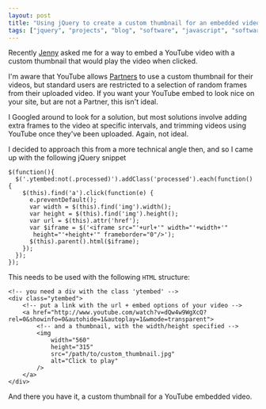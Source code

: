 ```yaml
---
layout: post
title: "Using jQuery to create a custom thumbnail for an embedded video"
tags: ["jquery", "projects", "blog", "software", "javascript", "software"]
---
```

Recently [Jenny](http://twitter.com/jennybroomfield) asked me for a way to embed a YouTube video with a custom thumbnail that would play the video when clicked.

<!-- more -->

I'm aware that YouTube allows [Partners](http://support.google.com/youtube/bin/topic.py?hl=en&topic=1100428) to use a custom thumbnail for their videos, but standard users are restricted to a selection of random frames from their uploaded video. If you want your YouTube embed to look nice on your site, but are not a Partner, this isn't ideal.

I Googled around to look for a solution, but most solutions involve adding extra frames to the video at specific intervals, and trimming videos using YouTube once they've been uploaded. Again, not ideal.

I decided to approach this from a more technical angle then, and so I came up with the following jQuery snippet

<pre><code data-language="javascript">$(function(){
  $('.ytembed:not(.processed)').addClass('processed').each(function() {
    $(this).find('a').click(function(e) {
      e.preventDefault();
      var width = $(this).find('img').width();
      var height = $(this).find('img').height();
      var url = $(this).attr('href');
      var $iframe = $('&lt;iframe src="'+url+'" width="'+width+'"
       height="'+height+'" frameborder="0"/>');
      $(this).parent().html($iframe);
    });
  });
});</code></pre>

This needs to be used with the following `HTML` structure:

<pre><code data-language="html">&lt;!-- you need a div with the class 'ytembed' -->
&lt;div class="ytembed">
    &lt;!-- put a link with the url + embed options of your video -->
    &lt;a href="http://www.youtube.com/watch?v=dQw4w9WgXcQ?rel=0&amp;showinfo=0&amp;autohide=1&amp;autoplay=1&amp;wmode=transparent">
        &lt;!-- and a thumbnail, with the width/height specified -->
        &lt;img
            width="560"
            height="315"
            src="/path/to/custom_thumbnail.jpg"
            alt="Click to play"
        />
    &lt;/a>
&lt;/div></code></pre>

And there you have it, a custom thumbnail for a YouTube embedded video.
